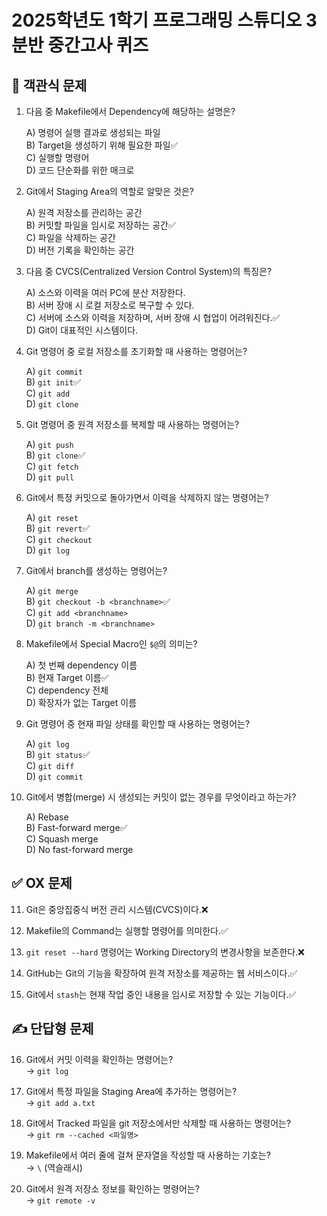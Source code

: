 # 2025학년도 1학기 프로그래밍 스튜디오 3분반 중간고사 퀴즈

## 📘 객관식 문제

1. 다음 중 Makefile에서 Dependency에 해당하는 설명은?

    A) 명령어 실행 결과로 생성되는 파일  
    B) Target을 생성하기 위해 필요한 파일✅  
    C) 실행할 명령어  
    D) 코드 단순화를 위한 매크로

2. Git에서 Staging Area의 역할로 알맞은 것은?

    A) 원격 저장소를 관리하는 공간  
    B) 커밋할 파일을 임시로 저장하는 공간✅  
    C) 파일을 삭제하는 공간  
    D) 버전 기록을 확인하는 공간

3. 다음 중 CVCS(Centralized Version Control System)의 특징은?

    A) 소스와 이력을 여러 PC에 분산 저장한다.  
    B) 서버 장애 시 로컬 저장소로 복구할 수 있다.  
    C) 서버에 소스와 이력을 저장하며, 서버 장애 시 협업이 어려워진다.✅   
    D) Git이 대표적인 시스템이다.

4. Git 명령어 중 로컬 저장소를 초기화할 때 사용하는 명령어는?

    A) `git commit`  
    B) `git init`✅  
    C) `git add`  
    D) `git clone`

5. Git 명령어 중 원격 저장소를 복제할 때 사용하는 명령어는?

    A) `git push`  
    B) `git clone`✅  
    C) `git fetch`  
    D) `git pull`

6. Git에서 특정 커밋으로 돌아가면서 이력을 삭제하지 않는 명령어는?

    A) `git reset`  
    B) `git revert`✅  
    C) `git checkout`  
    D) `git log`

7. Git에서 branch를 생성하는 명령어는?

    A) `git merge`  
    B) `git checkout -b <branchname>`✅  
    C) `git add <branchname>`  
    D) `git branch -m <branchname>`

8. Makefile에서 Special Macro인 `$@`의 의미는?

    A) 첫 번째 dependency 이름  
    B) 현재 Target 이름✅  
    C) dependency 전체  
    D) 확장자가 없는 Target 이름

9. Git 명령어 중 현재 파일 상태를 확인할 때 사용하는 명령어는?

    A) `git log`  
    B) `git status`✅  
    C) `git diff`  
    D) `git commit`

10. Git에서 병합(merge) 시 생성되는 커밋이 없는 경우를 무엇이라고 하는가?

    A) Rebase  
    B) Fast-forward merge✅  
    C) Squash merge  
    D) No fast-forward merge

## ✅ OX 문제

11. Git은 중앙집중식 버전 관리 시스템(CVCS)이다.❌

12. Makefile의 Command는 실행할 명령어를 의미한다.✅

13. `git reset --hard` 명령어는 Working Directory의 변경사항을 보존한다.❌

14. GitHub는 Git의 기능을 확장하여 원격 저장소를 제공하는 웹 서비스이다.✅

15. Git에서 `stash`는 현재 작업 중인 내용을 임시로 저장할 수 있는 기능이다.✅

## ✍️ 단답형 문제

16. Git에서 커밋 이력을 확인하는 명령어는?  
   → `git log`

17. Git에서 특정 파일을 Staging Area에 추가하는 명령어는?  
   → `git add a.txt`

18. Git에서 Tracked 파일을 git 저장소에서만 삭제할 때 사용하는 명령어는?  
   → `git rm --cached <파일명>`

19. Makefile에서 여러 줄에 걸쳐 문자열을 작성할 때 사용하는 기호는?  
   → `\` (역슬래시)

20. Git에서 원격 저장소 정보를 확인하는 명령어는?  
   → `git remote -v`
